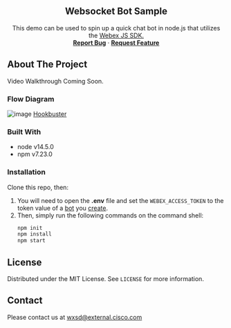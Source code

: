 <p align="center">
  <h2 align="center"> Websocket Bot Sample</h2>

  <p align="center">
    This demo can be used to spin up a quick chat bot in node.js that utilizes the <a href="https://developer.webex.com/docs/sdks/node">Webex JS SDK.</a><br />
    <a href="https://github.com/WXSD-Sales/webex-bot-sample/issues"><strong>Report Bug</strong></a>
    ·
    <a href="https://github.com/WXSD-Sales/webex-bot-sample/issues"><strong>Request Feature</strong></a>
  </p>
</p>

## About The Project

Video Walkthrough Coming Soon.


### Flow Diagram
![image](https://user-images.githubusercontent.com/19175490/134741894-e913c078-e9a9-41ce-90e1-a04020ed693a.png)
[Hookbuster](https://github.com/WebexSamples/hookbuster)

<!-- GETTING STARTED -->

### Built With

* node v14.5.0
* npm v7.23.0


### Installation

Clone this repo, then:

1. You will need to open the **.env** file and set the ```WEBEX_ACCESS_TOKEN``` to the token value of a [bot](https://developer.webex.com/docs/bots) you [create](https://developer.webex.com/my-apps/new/bot).
2. Then, simply run the following commands on the command shell:
   ```sh
   npm init
   npm install
   npm start
   ```
   

## License

Distributed under the MIT License. See `LICENSE` for more information.

<!-- CONTACT -->

## Contact
Please contact us at wxsd@external.cisco.com
